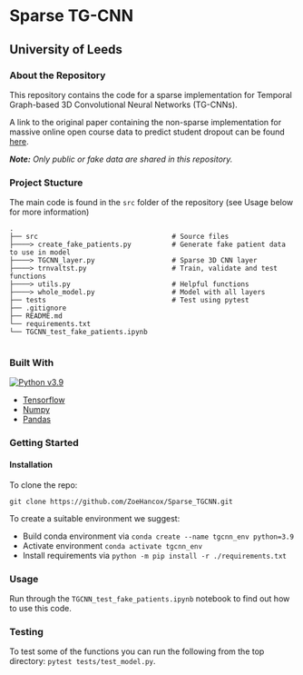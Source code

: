 # Sparse TG-CNN
## University of Leeds

### About the Repository

This repository contains the code for a sparse implementation for Temporal Graph-based 3D Convolutional Neural Networks (TG-CNNs). 

A link to the original paper containing the non-sparse implementation for massive online open course data to predict student dropout can be found [here](https://link.springer.com/chapter/10.1007/978-3-031-16564-1_34).

_**Note:** Only public or fake data are shared in this repository._

### Project Stucture

The main code is found in the `src` folder of the repository (see Usage below for more information)

```
.
├── src                                 # Source files
├────> create_fake_patients.py          # Generate fake patient data to use in model
├────> TGCNN_layer.py                   # Sparse 3D CNN layer 
├────> trnvaltst.py                     # Train, validate and test functions
├────> utils.py                         # Helpful functions
├────> whole_model.py                   # Model with all layers
├── tests                               # Test using pytest
├── .gitignore
├── README.md
└── requirements.txt
└── TGCNN_test_fake_patients.ipynb


```
### Built With 

[![Python v3.9](https://img.shields.io/badge/python-v3.9-blue.svg)](https://www.python.org/downloads/release/python-390/)

- [Tensorflow](https://www.tensorflow.org/)
- [Numpy](https://numpy.org/)
- [Pandas](https://pandas.pydata.org/)

### Getting Started

#### Installation

To clone the repo:

`git clone https://github.com/ZoeHancox/Sparse_TGCNN.git`

To create a suitable environment we suggest:
- Build conda environment via `conda create --name tgcnn_env python=3.9`
- Activate environment `conda activate tgcnn_env`
- Install requirements via `python -m pip install -r ./requirements.txt`

### Usage

Run through the `TGCNN_test_fake_patients.ipynb` notebook to find out how to use this code.

### Testing

To test some of the functions you can run the following from the top directory:
`pytest tests/test_model.py`.
